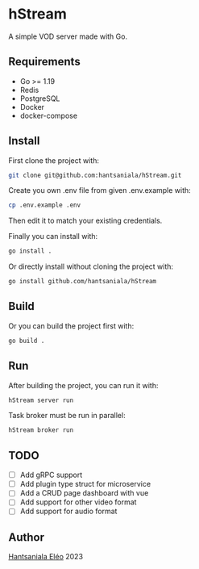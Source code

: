 # hStream

A simple VOD server made with Go.

## Requirements

- Go >= 1.19
- Redis
- PostgreSQL
- Docker
- docker-compose

## Install

First clone the project with:

```sh
git clone git@github.com:hantsaniala/hStream.git
```

Create you own .env file from given .env.example with:

```sh
cp .env.example .env
```

Then edit it to match your existing credentials.

Finally you can install with:

```sh
go install .
```

Or directly install without cloning the project with:

```sh
go install github.com/hantsaniala/hStream
```

## Build

Or you can build the project first with:

```sh
go build .
```

## Run

After building the project, you can run it with:

```sh
hStream server run
```

Task broker must be run in parallel:

```sh
hStream broker run
```

## TODO

- [ ] Add gRPC support
- [ ] Add plugin type struct for microservice
- [ ] Add a CRUD page dashboard with vue
- [ ] Add support for other video format
- [ ] Add support for audio format

## Author

[Hantsaniala Eléo](https://t.me/hantsaniala3) 2023
